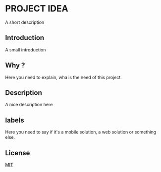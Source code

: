 # PROJECT IDEA

A short description

## Introduction

A small introduction

## Why ?

Here you need to explain, wha is the need of this project.

## Description

A nice description here

## labels

Here you need to say if it's a mobile solution, a web solution or something else.

## License

[MIT](https://choosealicense.com/licenses/mit/)
